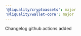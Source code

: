 ```yaml
---
'@liquality/cryptoassets': major
'@liquality/wallet-core': major
---
```


Changelog github actions added
